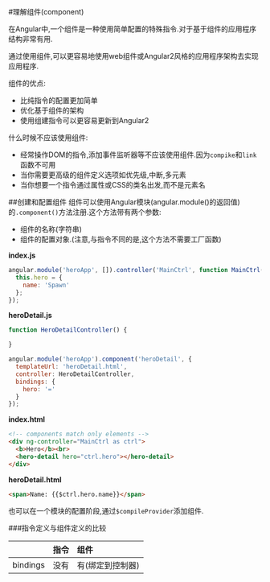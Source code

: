 #理解组件(component)

在Angular中,一个组件是一种使用简单配置的特殊指令.对于基于组件的应用程序结构非常有用.

通过使用组件,可以更容易地使用web组件或Angular2风格的应用程序架构去实现应用程序.

组件的优点:
*  比纯指令的配置更加简单
*  优化基于组件的架构
*  使用组建指令可以更容易更新到Angular2

什么时候不应该使用组件:
*  经常操作DOM的指令,添加事件监听器等不应该使用组件.因为`compike`和`link`函数不可用
*  当你需要更高级的组件定义选项如优先级,中断,多元素
*  当你想要一个指令通过属性或CSS的类名出发,而不是元素名

##创建和配置组件
组件可以使用Angular模块(angular.module()的返回值)的`.component()`方法注册.这个方法带有两个参数:
*  组件的名称(字符串)
*  组件的配置对象.(注意,与指令不同的是,这个方法不需要工厂函数)

**index.js**
```js
angular.module('heroApp', []).controller('MainCtrl', function MainCtrl() {
  this.hero = {
    name: 'Spawn'
  };
});
```
**heroDetail.js**
```js
function HeroDetailController() {

}

angular.module('heroApp').component('heroDetail', {
  templateUrl: 'heroDetail.html',
  controller: HeroDetailController,
  bindings: {
    hero: '='
  }
});
```
**index.html**
```html
<!-- components match only elements -->
<div ng-controller="MainCtrl as ctrl">
  <b>Hero</b><br>
  <hero-detail hero="ctrl.hero"></hero-detail>
</div>
```
**heroDetail.html**
```html
<span>Name: {{$ctrl.hero.name}}</span>
```
也可以在一个模块的配置阶段,通过`$compileProvider`添加组件.

###指令定义与组件定义的比较

|    |指令  |组件   |
|----|:----|:-----|
|bindings|没有|有(绑定到控制器)|